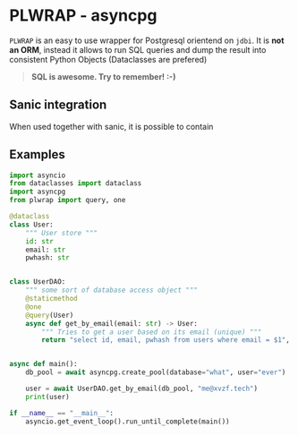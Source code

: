 # PLWRAP - asyncpg

`PLWRAP` is an easy to use wrapper for Postgresql orientend on `jdbi`. It is **not an ORM**, instead it allows to run SQL queries and dump the result into consistent Python Objects (Dataclasses are prefered)

> **SQL is awesome. Try to remember! :-)**

## Sanic integration
When used together with sanic, it is possible to contain 


## Examples
```python
import asyncio
from dataclasses import dataclass
import asyncpg
from plwrap import query, one

@dataclass
class User:
    """ User store """
    id: str
    email: str
    pwhash: str


class UserDAO:
    """ some sort of database access object """
    @staticmethod
    @one
    @query(User)
    async def get_by_email(email: str) -> User:
        """ Tries to get a user based on its email (unique) """
        return "select id, email, pwhash from users where email = $1", email


async def main():
    db_pool = await asyncpg.create_pool(database="what", user="ever")

    user = await UserDAO.get_by_email(db_pool, "me@xvzf.tech")
    print(user)

if __name__ == "__main__":
    asyncio.get_event_loop().run_until_complete(main())
```